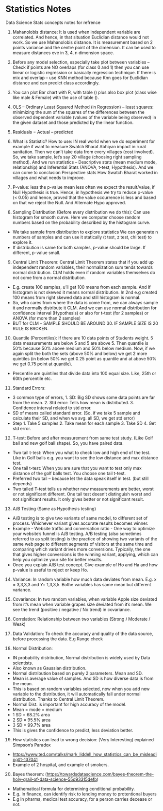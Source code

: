 # Statistics Notes

Data Science Stats concepts notes for refrence


1.  Mahanolobis distance: It is used when independent variable are correlated. And hence, in that situation Euclidian distance would not work.  So we use Mahanolobis distance. 
It is measurement based on 2 points variance and the centre point of the dimension. 
It can be used to measure distances eve in 3, 4, n dimension space. 

2.	Before any model selection, especially take plot between variables – Check if points are NO overlaps (for class 0 and 1) then you can use linear or logistic regression or basically regression technique. 
If there is mix and overlap – use KNN method because Knn goes for Euclidian distance and can predict class accordingly. 

3.	You can plot Bar chart with R, with table () plus also box plot (class wise like male & Female) with the use of table ().

4.	OLS – Ordinary Least Squared Method (in Regression) – least squares: minimizing the sum of the squares of the differences between the observed dependent variable (values of the variable being observed) in the given dataset and those predicted by the linear function.


5.	Residuals = Actual – predicted 

6.	What is Statistic? How to use: IN real world when we do experiment for example if want to measure Swatch Bharat Abhiyan impact in rural sanitation. Then we can’t take data from every villages (cost involved). So, we take sample, let’s say 20 village (choosing right sampling method). And we run statistics – Descriptive stats (mean medium mode, relationship) and Inferential Stats (ANOVA, t-test, Hypothesis). And we can come to conclusion Perspective stats How Swatch Bharat worked in villages and what needs to improve.  

7.	P-value: less the p-value mean less often we expect the result/value, if Null Hypothesis is true. Hence, in hypothesis we try to reduce p-value (< 0.05) and hence, proved that the value occurrence is less and based on that we reject the Null. And Alternate Hypo approved. 

8.	Sampling Distribution (Before every distribution we do this): Can use histogram for smooth curve. Here we computer choose random numbers based on the probability described by the histogram curve. 
-	We take sample from distribution to explore statistics We can generate n numbers of samples and can use it statically (t test, z test, chi test) to explore it. 
-	If distribution is same for both samples, p-value should be large. If different, p-value small. 

9. Central Limit Theorem: Central Limit Theorem states that if you add up independent random variables, their normalization sum tends towards normal distribution. CLM holds even if random variables themselves do not come from a normal distribution.  
-	E.g. create 100 samples, u’ll get 100 means from each sample. And If histogram is not skewed it means normal distribution. In 2nd e.g created 100 means from right skewed data and still histogram is normal. 
-	So, who cares from where the data is come from, we can always sample it and normally distribute it CLM. And we can use normal distribution for confidence interval (Hypothesis) or also for t-test (for 2 samples) or ANOVA (for more than 2 samples)
-	BUT for CLM – SAMPLE SHOULD BE AROUND 30. IF SAMPLE SIZE IS 20 RULE IS BROKEN. 

10. Quantile (Percentiles): If there are 10 data points of Students weight.  5 data measurements are below 5 and 5 are above 5. Then quantile is 50% because 50% above medium and 50% below medium.  Now, if we again split the both the sets (above 50% and below) we get 2 more quintiles (in below 50% we get 0.25 point as quantile and at above 50% we get 0.75 point at quantile).
-	Percentile are quintiles that divide data into 100 equal size. Like, 25th or 60th percentile etc.  


11. Standard Errors: 
-	3 common type of errors, 1. SD: Big SD shows some data points are far from the mean. 2. Std error: Tells how mean is distributed. 3. Confidence interval related to std error.  
-	SD of means called standard error. (So, if we take 5 sample and calculate their SD, and when we avg. all SD, we get std error)
-	Step 1. Take 5 samples 2. Take mean for each sample 3. Take SD 4. Get std error.

12.	T-test: Before and after measurement from same test study. (Like Golf ball and new golf ball shape). So, you have paired data. 
-	Two tail t-test: When you what to check low and high end of the test. Like in Golf balls e.g. you want to see the low distance and max distance test. 
-	One tail t-test: When you are sure that you want to test only max distance of the golf balls test. You choose one tail t-test. 
-	Preferred two tail – because let the data speak itself in test. (but still depends)
-	Two tailed T-test tells us whether new measurements are better, worst or not significant different. One tail test doesn’t distinguish worst and not significant results. It only gives better or not significant result.  

13. A/B Testing (Same as Hypothesis testing)
-	A/B testing is to give two variants of same model, to different set of process. Whichever variant gives accurate results becomes winner. 
-	Example – Website traffic and conversation ratio - One way to optimize your website’s funnel is A/B testing. A/B testing (also sometimes referred to as split testing) is the practice of showing two variants of the same web page to different segments of visitors at the same time and comparing which variant drives more conversions. Typically, the one that gives higher conversions is the winning variant, applying, which can help you optimize your site for better results.
-	Once you explain A/B test concept. Give example of Ho and Ha and how p-value is useful to reject or keep Ho.

14. Variance: In random variable how much data deviates from mean. E.g. x = 3,3,3,3 and Y= 1,3,3,5. Bothe variables has same mean but different variance. 

15.	Covariance: In two random variables, when variable Apple size deviated from it’s mean when variable grapes size deviated from it’s mean. We see the trend (positive / negative / No trend) in covariance. 

16.	Correlation: Relationship between two variables (Strong / Moderate / Weak)

17.	Data Validation: To check the accuracy and quality of the data source, before processing the data. E.g Range check

18. Normal Distribution:
-	IN probability distribution, Normal distribution is widely used by Data scientists. 
-	Also known as Gaussian distribution.
-	Normal distribution based on purely 2 parameters. Mean and SD.
-	Mean is average value of samples. And SD is how diverse data is from the mean. 
-	This is based on random variables selected, now when you add new variable to the distribution, it will automatically fall under normal distribution. Thanks to Central Limit Theorem. 
-	Normal Dist. is important for high accuracy of the model. 
-	Mean = mode = medium 
-	1 SD = 68.2% area
-	2 SD = 95.5% area
-	3 SD = 99.7% area
-	This is gives the confidence to predict, less deviation better. 

19.	How statistics can lead to wrong decision: (Very Interesting) explained Simpson’s Paradox
-	https://www.ted.com/talks/mark_liddell_how_statistics_can_be_misleading#t-137041
-	Example of 2 hospital, and example of smokers. 

20.	Bayes theorem: (https://towardsdatascience.com/bayes-theorem-the-holy-grail-of-data-science-55d93315defb)
-	Mathematical formula for determining conditional probability. 
-	E.g. In finance, can identify risk to lending money to protentional buyers
-	E.g In pharma, medical test accuracy, for a person carries decease or not. 

